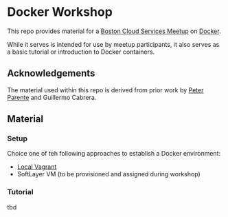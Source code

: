 # Docker Workshop

This repo provides material for a [Boston Cloud Services Meetup](http://www.meetup.com/Boston-cloud-services/) on [Docker](https://www.docker.com). 

While it serves is intended for use by meetup participants, it also serves as a basic tutorial or introduction to Docker containers.

## Acknowledgements

The material used within this repo is derived from prior work by [Peter Parente](https://github.com/parente) and Guillermo Cabrera.

## Material

### Setup

Choice one of teh following approaches to establish a Docker environment:
  * [Local Vagrant](https://github.com/vinomaster/bcsm-dcw/blob/master/vagrant-setup.md)
  * SoftLayer VM (to be provisioned and assigned during workshop)

### Tutorial
  
  tbd
